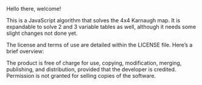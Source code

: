 Hello there, welcome!

This is a JavaScript algorithm that solves the 4x4 Karnaugh map. It is expandable to solve 2 and 3 variable tables as well, although it needs some slight changes not done yet.

The license and terms of use are detailed within the LICENSE file. Here’s a brief overview:

The product is free of charge for use, copying, modification, merging, publishing, and distribution, provided that the developer is credited. Permission is not granted for selling copies of the software.
